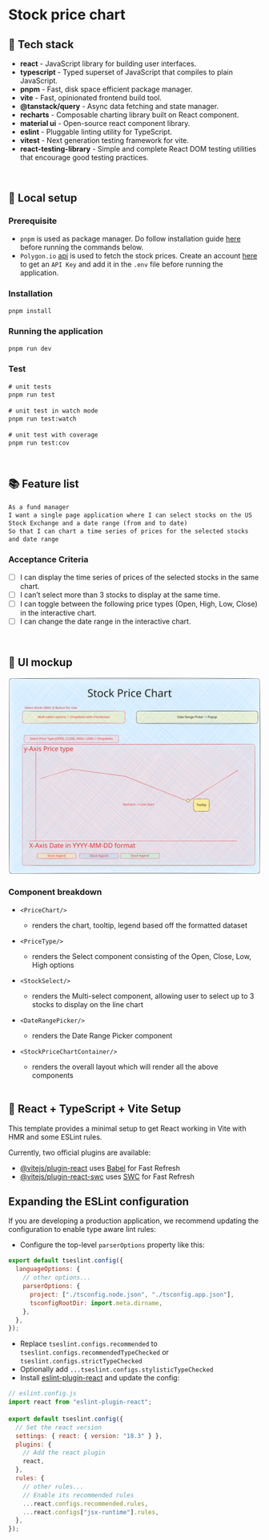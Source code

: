 # Stock price chart

## 🎉 Tech stack

- **react** - JavaScript library for building user interfaces.
- **typescript** - Typed superset of JavaScript that compiles to plain JavaScript.
- **pnpm** - Fast, disk space efficient package manager.
- **vite** - Fast, opinionated frontend build tool.
- **@tanstack/query** - Async data fetching and state manager.
- **recharts** - Composable charting library built on React component.
- **material ui** - Open-source react component library.
- **eslint** - Pluggable linting utility for TypeScript.
- **vitest** - Next generation testing framework for vite.
- **react-testing-library** - Simple and complete React DOM testing utilities that encourage good testing practices.

<br>

## 🤖 Local setup

### Prerequisite

- `pnpm` is used as package manager. Do follow installation guide [here](https://pnpm.io/installation) before running the commands below.
- `Polygon.io` [api](https://polygon.io/docs/stocks/getting-started) is used to fetch the stock prices. Create an account [here](https://polygon.io/dashboard/signup) to get an `API Key` and add it in the `.env` file before running the application.

### Installation

```shell
pnpm install
```

### Running the application

```shell
pnpm run dev
```

### Test

```shell
# unit tests
pnpm run test

# unit test in watch mode
pnpm run test:watch

# unit test with coverage
pnpm run test:cov
```

<br>

## 📚 Feature list

```
As a fund manager
I want a single page application where I can select stocks on the US Stock Exchange and a date range (from and to date)
So that I can chart a time series of prices for the selected stocks and date range
```

### Acceptance Criteria

- [ ] I can display the time series of prices of the selected stocks in the same chart.
- [ ] I can’t select more than 3 stocks to display at the same time.
- [ ] I can toggle between the following price types (Open, High, Low, Close) in the interactive chart.
- [ ] I can change the date range in the interactive chart.

<br>

## 🎨 UI mockup

<img src="src/assets/ui-mock.svg" alt="UI mockup of interactive stock price chart" />

### Component breakdown

- `<PriceChart/>`
  - renders the chart, tooltip, legend based off the formatted dataset
- `<PriceType/>`
  - renders the Select component consisting of the Open, Close, Low, High options
- `<StockSelect/>`
  - renders the Multi-select component, allowing user to select up to 3 stocks to display on the line chart
- `<DateRangePicker/>`
  - renders the Date Range Picker component
- `<StockPriceChartContainer/>`

  - renders the overall layout which will render all the above components

  <br>

## 🚀 React + TypeScript + Vite Setup

This template provides a minimal setup to get React working in Vite with HMR and some ESLint rules.

Currently, two official plugins are available:

- [@vitejs/plugin-react](https://github.com/vitejs/vite-plugin-react/blob/main/packages/plugin-react/README.md) uses [Babel](https://babeljs.io/) for Fast Refresh
- [@vitejs/plugin-react-swc](https://github.com/vitejs/vite-plugin-react-swc) uses [SWC](https://swc.rs/) for Fast Refresh

## Expanding the ESLint configuration

If you are developing a production application, we recommend updating the configuration to enable type aware lint rules:

- Configure the top-level `parserOptions` property like this:

```js
export default tseslint.config({
  languageOptions: {
    // other options...
    parserOptions: {
      project: ["./tsconfig.node.json", "./tsconfig.app.json"],
      tsconfigRootDir: import.meta.dirname,
    },
  },
});
```

- Replace `tseslint.configs.recommended` to `tseslint.configs.recommendedTypeChecked` or `tseslint.configs.strictTypeChecked`
- Optionally add `...tseslint.configs.stylisticTypeChecked`
- Install [eslint-plugin-react](https://github.com/jsx-eslint/eslint-plugin-react) and update the config:

```js
// eslint.config.js
import react from "eslint-plugin-react";

export default tseslint.config({
  // Set the react version
  settings: { react: { version: "18.3" } },
  plugins: {
    // Add the react plugin
    react,
  },
  rules: {
    // other rules...
    // Enable its recommended rules
    ...react.configs.recommended.rules,
    ...react.configs["jsx-runtime"].rules,
  },
});
```
